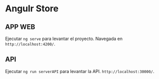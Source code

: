 # Angulr Store

## APP WEB

Ejecutar `ng serve` para levantar el proyecto. Navegada en `http://localhost:4200/`. 

## API

Ejecutar `ng run serverAPI` para levantar la API. `http://localhost:30000/`.
